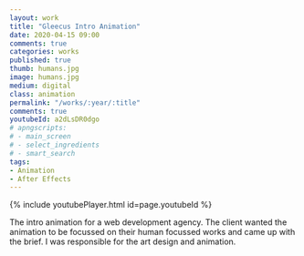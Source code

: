 ```yaml
---
layout: work
title: "Gleecus Intro Animation"
date: 2020-04-15 09:00
comments: true
categories: works
published: true
thumb: humans.jpg
image: humans.jpg
medium: digital
class: animation
permalink: "/works/:year/:title"
comments: true
youtubeId: a2dLsDR0dgo
# apngscripts:
# - main_screen
# - select_ingredients
# - smart_search
tags:
- Animation
- After Effects
---
```


{% include youtubePlayer.html id=page.youtubeId %}

The intro animation for a web development agency. The client wanted the animation to be focussed on their human focussed works and came up with the brief. I was responsible for the art design and animation.
